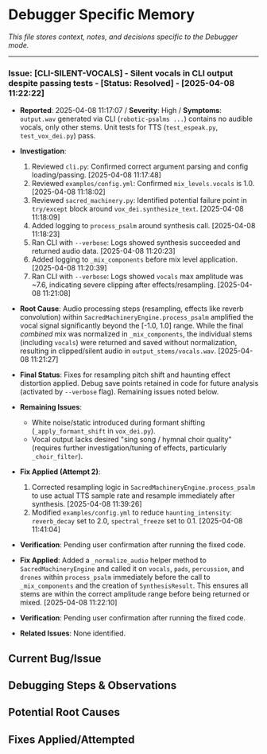 # Debugger Specific Memory

*This file stores context, notes, and decisions specific to the Debugger mode.*

---



### Issue: [CLI-SILENT-VOCALS] - Silent vocals in CLI output despite passing tests - [Status: Resolved] - [2025-04-08 11:22:22]
- **Reported**: 2025-04-08 11:17:07 / **Severity**: High / **Symptoms**: `output.wav` generated via CLI (`robotic-psalms ...`) contains no audible vocals, only other stems. Unit tests for TTS (`test_espeak.py`, `test_vox_dei.py`) pass.
- **Investigation**:
    1. Reviewed `cli.py`: Confirmed correct argument parsing and config loading/passing. [2025-04-08 11:17:48]
    2. Reviewed `examples/config.yml`: Confirmed `mix_levels.vocals` is 1.0. [2025-04-08 11:18:02]
    3. Reviewed `sacred_machinery.py`: Identified potential failure point in `try/except` block around `vox_dei.synthesize_text`. [2025-04-08 11:18:09]
    4. Added logging to `process_psalm` around synthesis call. [2025-04-08 11:18:23]
    5. Ran CLI with `--verbose`: Logs showed synthesis succeeded and returned audio data. [2025-04-08 11:20:23]
    6. Added logging to `_mix_components` before mix level application. [2025-04-08 11:20:39]
    7. Ran CLI with `--verbose`: Logs showed `vocals` max amplitude was ~7.6, indicating severe clipping after effects/resampling. [2025-04-08 11:21:08]
- **Root Cause**: Audio processing steps (resampling, effects like reverb convolution) within `SacredMachineryEngine.process_psalm` amplified the vocal signal significantly beyond the [-1.0, 1.0] range. While the final *combined* mix was normalized in `_mix_components`, the individual stems (including `vocals`) were returned and saved without normalization, resulting in clipped/silent audio in `output_stems/vocals.wav`. [2025-04-08 11:21:27]

- **Final Status**: Fixes for resampling pitch shift and haunting effect distortion applied. Debug save points retained in code for future analysis (activated by `--verbose` flag). Remaining issues noted below.
- **Remaining Issues**:
    - White noise/static introduced during formant shifting (`_apply_formant_shift` in `vox_dei.py`).
    - Vocal output lacks desired "sing song / hymnal choir quality" (requires further investigation/tuning of effects, particularly `_choir_filter`).

- **Fix Applied (Attempt 2)**: 
    1. Corrected resampling logic in `SacredMachineryEngine.process_psalm` to use actual TTS sample rate and resample immediately after synthesis. [2025-04-08 11:39:26]
    2. Modified `examples/config.yml` to reduce `haunting_intensity`: `reverb_decay` set to 2.0, `spectral_freeze` set to 0.1. [2025-04-08 11:41:04]
- **Verification**: Pending user confirmation after running the fixed code.
- **Fix Applied**: Added a `_normalize_audio` helper method to `SacredMachineryEngine` and called it on `vocals`, `pads`, `percussion`, and `drones` within `process_psalm` immediately before the call to `_mix_components` and the creation of `SynthesisResult`. This ensures all stems are within the correct amplitude range before being returned or mixed. [2025-04-08 11:22:10]
- **Verification**: Pending user confirmation after running the fixed code.
- **Related Issues**: None identified.
## Current Bug/Issue
<!-- Describe the bug being investigated -->

## Debugging Steps & Observations
<!-- Log debugging actions and findings -->

## Potential Root Causes
<!-- List hypotheses about the cause -->

## Fixes Applied/Attempted
<!-- Document code changes made -->